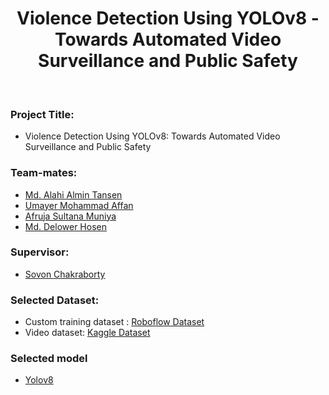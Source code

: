<div align="center">
<h1>Violence Detection Using YOLOv8 - Towards Automated Video Surveillance and Public Safety</h1>
</div>

</br>

### Project Title:

- Violence Detection Using YOLOv8: Towards Automated Video Surveillance and Public Safety

### Team-mates:

- [Md. Alahi Almin Tansen](https://github.com/aatansen)
- [Umayer Mohammad Affan](https://github.com/um-affan18)
- [Afruja Sultana Muniya](https://github.com/Muniyasultana111)
- [Md. Delower Hosen](https://github.com/DelowerHossain1)

### Supervisor:

- [Sovon Chakraborty](https://scholar.google.com/citations?user=B_jBQo0AAAAJ)

### Selected Dataset:

- Custom training dataset : [Roboflow Dataset](https://universe.roboflow.com/shah-xxxqs/violence-3h8pw)
- Video dataset: [Kaggle Dataset](https://www.kaggle.com/datasets/mohamedmustafa/real-life-violence-situations-dataset)

### Selected model

- [Yolov8](https://github.com/ultralytics/ultralytics)